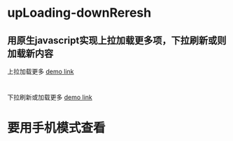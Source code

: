 # upLoading-downReresh
用原生javascript实现上拉加载更多项，下拉刷新或则加载新内容
---
上拉加载更多 [demo link](http://wwzhao.com/Demo/upLoading-downRefresh/loading.html)
#
下拉刷新或加载更多 [demo link](http://wwzhao.com/Demo/upLoading-downRefresh/refresh.html)

# 要用手机模式查看

